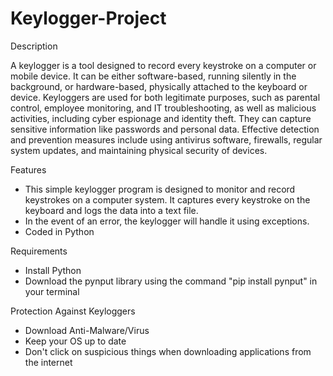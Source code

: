 # Keylogger-Project

Description

A keylogger is a tool designed to record every keystroke on a computer or mobile device. It can be either software-based, running silently in the background, or hardware-based, physically attached to the keyboard or device. Keyloggers are used for both legitimate purposes, such as parental control, employee monitoring, and IT troubleshooting, as well as malicious activities, including cyber espionage and identity theft. They can capture sensitive information like passwords and personal data. Effective detection and prevention measures include using antivirus software, firewalls, regular system updates, and maintaining physical security of devices.

Features
  - This simple keylogger program is designed to monitor and record keystrokes on a computer system. It captures every keystroke on the keyboard and logs the data into a text file.
  - In the event of an error, the keylogger will handle it using exceptions.
  - Coded in Python

Requirements
  - Install Python
  - Download the pynput library using the command "pip install pynput" in your terminal

Protection Against Keyloggers
  - Download Anti-Malware/Virus
  - Keep your OS up to date
  - Don't click on suspicious things when downloading applications from the internet
